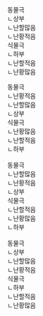 <link rel="stylesheet" href="../../.res/darkmode.css">  



동물극  
ㄴ<span class="r">상부</span>  
ㄴ<span class="r">난할많음</span>  
ㄴ<span class="b">난황적음</span>  
식물극  
ㄴ<span class="b">하부</span>  
ㄴ<span class="b">난할적음</span>  
ㄴ<span class="r">난황많음</span>  

<pre>
동물극  
ㄴ<span class="b">난황적음</span>  
ㄴ<span class="r">난할많음</span>  
ㄴ<span class="r">상부</span>  
식물극  
ㄴ<span class="r">난황많음</span>  
ㄴ<span class="b">난할적음</span>  
ㄴ<span class="b">하부</span>  

동물극  
ㄴ<span class="r">난할많음</span>  
ㄴ<span class="b">난황적음</span>  
ㄴ<span class="r">상부</span>  
식물극  
ㄴ<span class="b">난할적음</span>  
ㄴ<span class="r">난황많음</span>  
ㄴ<span class="b">하부</span>  

동물극  
ㄴ<span class="r">상부</span>  
ㄴ<span class="r">난할많음</span>  
ㄴ<span class="b">난황적음</span>  
식물극  
ㄴ<span class="b">하부</span>  
ㄴ<span class="b">난할적음</span>  
ㄴ<span class="r">난황많음</span>  
</pre>




